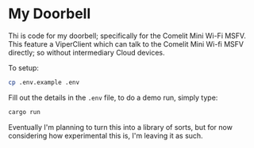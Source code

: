 # My Doorbell
Thi is code for my doorbell; specifically for the Comelit Mini Wi-Fi MSFV. This feature a ViperClient which can talk to the Comelit Mini Wi-fi MSFV directly; so without intermediary Cloud devices.

To setup:

```bash
cp .env.example .env
```

Fill out the details in the `.env` file, to do a demo run, simply type:

```bash
cargo run
```

Eventually I'm planning to turn this into a library of sorts, but for now considering how experimental this is, I'm leaving it as such.
